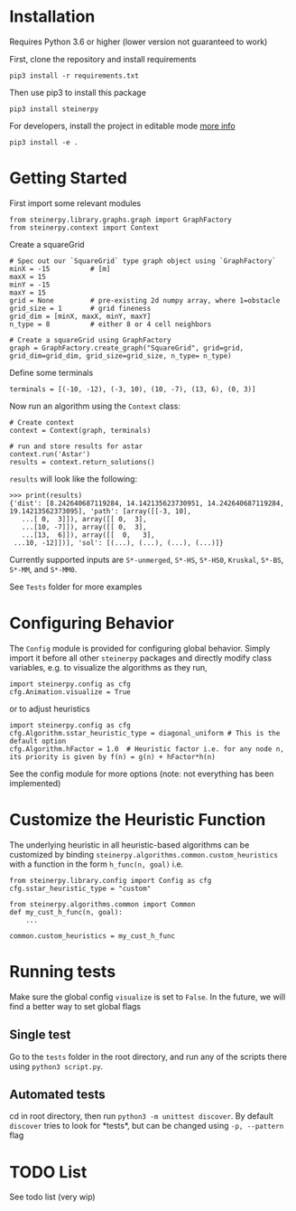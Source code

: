 # Installation
Requires Python 3.6 or higher (lower version not guaranteed to work)

First, clone the repository and install requirements 
```
pip3 install -r requirements.txt
```

Then use pip3 to install this package
```
pip3 install steinerpy
```

For developers, install the project in editable mode [more info](https://stackoverflow.com/questions/60638356/difference-between-pip-install-and-pip-install-e)

```
pip3 install -e .
```
# Getting Started

First import some relevant modules 
```
from steinerpy.library.graphs.graph import GraphFactory
from steinerpy.context import Context
```

Create a squareGrid
```
# Spec out our `SquareGrid` type graph object using `GraphFactory`
minX = -15			# [m]
maxX = 15           
minY = -15
maxY = 15
grid = None         # pre-existing 2d numpy array, where 1=obstacle
grid_size = 1       # grid fineness
grid_dim = [minX, maxX, minY, maxY]
n_type = 8          # either 8 or 4 cell neighbors

# Create a squareGrid using GraphFactory
graph = GraphFactory.create_graph("SquareGrid", grid=grid, grid_dim=grid_dim, grid_size=grid_size, n_type= n_type)  
```

Define some terminals
```
terminals = [(-10, -12), (-3, 10), (10, -7), (13, 6), (0, 3)]
```

Now run an algorithm using the `Context` class:
```
# Create context
context = Context(graph, terminals)

# run and store results for astar
context.run('Astar')
results = context.return_solutions()
```

`results` will look like the following:
```
>>> print(results)
{'dist': [8.242640687119284, 14.142135623730951, 14.242640687119284, 19.14213562373095], 'path': [array([[-3, 10],
   ...[ 0,  3]]), array([[ 0,  3],
   ...[10, -7]]), array([[ 0,  3],
   ...[13,  6]]), array([[  0,   3],
 ...10, -12]])], 'sol': [(...), (...), (...), (...)]}
```

Currently supported inputs are `S*-unmerged`, `S*-HS`, `S*-HS0`, `Kruskal`, `S*-BS`, `S*-MM`, and `S*-MM0`.

See `Tests` folder for more examples

# Configuring Behavior

The `Config` module is provided for configuring global behavior. Simply import it before all other `steinerpy` packages and directly modify class variables, e.g. to visualize the algorithms as they run,

```
import steinerpy.config as cfg
cfg.Animation.visualize = True
```

or to adjust heuristics

```
import steinerpy.config as cfg
cfg.Algorithm.sstar_heuristic_type = diagonal_uniform # This is the default option
cfg.Algorithm.hFactor = 1.0  # Heuristic factor i.e. for any node n, its priority is given by f(n) = g(n) + hFactor*h(n)
```

See the config module for more options (note: not everything has been implemented)

# Customize the Heuristic Function
The underlying heuristic in all heuristic-based algorithms can be customized by binding `steinerpy.algorithms.common.custom_heuristics` with a function in the form `h_func(n, goal)` i.e.

```
from steinerpy.library.config import Config as cfg
cfg.sstar_heuristic_type = "custom"

from steinerpy.algorithms.common import Common
def my_cust_h_func(n, goal):
    ...

common.custom_heuristics = my_cust_h_func
```

# Running tests
Make sure the global config `visualize` is set to `False`. In the future, we will find a better way to set global flags

## Single test
Go to the `tests` folder in the root directory, and run any of the scripts there using `python3 script.py`.

## Automated tests
cd in root directory, then run `python3 -m unittest discover`. By default `discover` tries to look for \*tests\*, but can be changed using `-p, --pattern` flag

# TODO List
See todo list (very wip)
